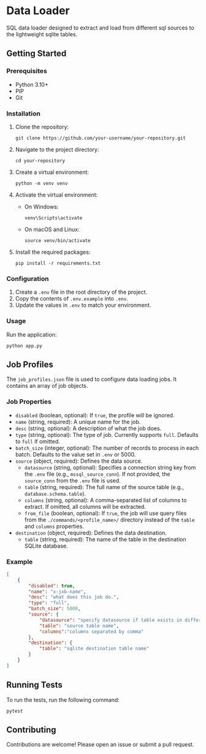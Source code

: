 # Data Loader

SQL data loader designed to extract and load from different sql sources to the lightweight sqlite tables.

## Getting Started

### Prerequisites

*   Python 3.10+
*   PIP
*   Git

### Installation

1.  Clone the repository:

    ```
    git clone https://github.com/your-username/your-repository.git
    ```

2.  Navigate to the project directory:

    ```
    cd your-repository
    ```

3.  Create a virtual environment:

    ```
    python -m venv venv
    ```

4.  Activate the virtual environment:

    *   On Windows:

        ```
        venv\Scripts\activate
        ```

    *   On macOS and Linux:

        ```
        source venv/bin/activate
        ```

5.  Install the required packages:

    ```
    pip install -r requirements.txt
    ```

### Configuration

1.  Create a `.env` file in the root directory of the project.
2.  Copy the contents of `.env.example` into `.env`.
3.  Update the values in `.env` to match your environment.

### Usage

Run the application:

```
python app.py
```

## Job Profiles

The `job_profiles.json` file is used to configure data loading jobs. It contains an array of job objects.

### Job Properties
*   `disabled` (boolean, optional): If `true`, the profile will be ignored.
*   `name` (string, required): A unique name for the job.
*   `desc` (string, optional): A description of what the job does.
*   `type` (string, optional): The type of job. Currently supports `full`. Defaults to `full` if omitted.
*   `batch_size` (integer, optional): The number of records to process in each batch. Defaults to the value set in `.env` or 5000.
*   `source` (object, required): Defines the data source.
    *   `datasource` (string, optional): Specifies a connection string key from the `.env` file (e.g., `mssql_source_conn`). If not provided, the `source_conn` from the `.env` file is used.
    *   `table` (string, required): The full name of the source table (e.g., `database.schema.table`).
    *   `columns` (string, optional): A comma-separated list of columns to extract. If omitted, all columns will be extracted.
    *   `from_file` (boolean, optional): If `true`, the job will use query files from the `./commands/<profile_name>/` directory instead of the `table` and `columns` properties.
*   `destination` (object, required): Defines the data destination.
    *   `table` (string, required): The name of the table in the destination SQLite database.

### Example

```json
[
    {
        "disabled": true,
        "name": "x-job-name",
        "desc": "what does this job do.",
        "type": "full",
        "batch_size": 5000,
        "source": {
            "datasource": "specify datasource if table exists in different source than default",
            "table": "source table name",
            "columns":"columns separated by comma"
        },
        "destination": {
            "table": "sqlite destination table name"  
        }
    }
]
```

## Running Tests

To run the tests, run the following command:

```
pytest
```



## Contributing

Contributions are welcome! Please open an issue or submit a pull request.